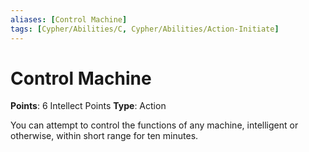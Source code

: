```yaml
---
aliases: [Control Machine]
tags: [Cypher/Abilities/C, Cypher/Abilities/Action-Initiate]
---
```


# Control Machine

**Points**: 6 Intellect Points
**Type**: Action

You can attempt to control the functions of any machine, intelligent or otherwise, within short range for ten minutes.
